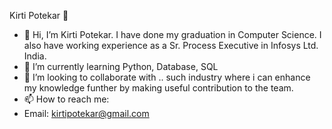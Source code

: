 Kirti Potekar 👋

- 🔭 Hi, I’m Kirti Potekar. I have done my graduation in Computer Science. I also have working experience as a Sr. Process Executive in Infosys Ltd. India.
- 🌱 I’m currently learning Python, Database, SQL
- 👯  I’m looking to collaborate with .. such industry where i can enhance my knowledge funther by making useful contribution to the team.
- 📫 How to reach me:
-   Email: kirtipotekar@gmail.com
